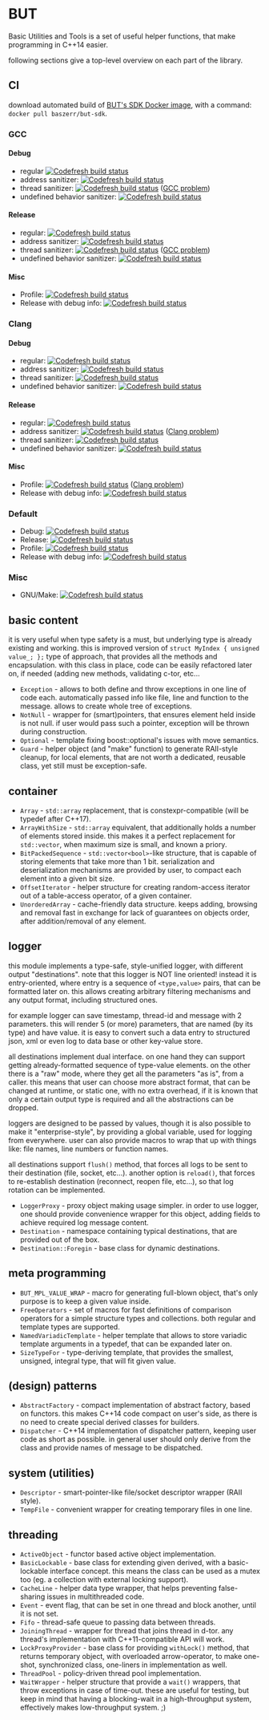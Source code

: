 # BUT

Basic Utilities and Tools is a set of useful helper functions, that make programming in C++14 easier.

following sections give a top-level overview on each part of the library.

## CI

download automated build of [BUT's SDK Docker image](https://hub.docker.com/r/baszerr/but-sdk/), with a command: `docker pull baszerr/but-sdk`.

### GCC

#### Debug

* regular [![Codefresh build status]( https://g.codefresh.io/api/badges/build?repoOwner=el-bart&repoName=but&branch=master&pipelineName=GCC%20%2F%20Debug%20%2F%20none&accountName=el-bart&type=cf-1)]( https://g.codefresh.io/repositories/el-bart/but/builds?filter=trigger:build;branch:master;service:592dc9b6b0b4db000166f035~GCC%20/%20Debug%20/%20none)
* address sanitizer: [![Codefresh build status]( https://g.codefresh.io/api/badges/build?repoOwner=el-bart&repoName=but&branch=master&pipelineName=GCC%20%2F%20Debug%20%2F%20address&accountName=el-bart&type=cf-1)]( https://g.codefresh.io/repositories/el-bart/but/builds?filter=trigger:build;branch:master;service:593311a1cb02b300014679fd~GCC%20/%20Debug%20/%20address)
* thread sanitizer: [![Codefresh build status]( https://g.codefresh.io/api/badges/build?repoOwner=el-bart&repoName=but&branch=master&pipelineName=GCC%20%2F%20Debug%20%2F%20thread&accountName=el-bart&type=cf-1)]( https://g.codefresh.io/repositories/el-bart/but/builds?filter=trigger:build;branch:master;service:59331317cb02b300014685ce~GCC%20/%20Debug%20/%20thread) ([GCC problem](https://gcc.gnu.org/bugzilla/show_bug.cgi?id=67308))
* undefined behavior sanitizer: [![Codefresh build status]( https://g.codefresh.io/api/badges/build?repoOwner=el-bart&repoName=but&branch=master&pipelineName=GCC%20%2F%20Debug%20%2F%20undefined&accountName=el-bart&type=cf-1)]( https://g.codefresh.io/repositories/el-bart/but/builds?filter=trigger:build;branch:master;service:5933132f711e490001678bb3~GCC%20/%20Debug%20/%20undefined)

#### Release

* regular: [![Codefresh build status]( https://g.codefresh.io/api/badges/build?repoOwner=el-bart&repoName=but&branch=master&pipelineName=GCC%20%2F%20Release%20%2F%20none&accountName=el-bart&type=cf-1)]( https://g.codefresh.io/repositories/el-bart/but/builds?filter=trigger:build;branch:master;service:592f243f4c8edc00018b6366~GCC%20/%20Release%20/%20none)
* address sanitizer: [![Codefresh build status]( https://g.codefresh.io/api/badges/build?repoOwner=el-bart&repoName=but&branch=master&pipelineName=GCC%20%2F%20Release%20%2F%20address&accountName=el-bart&type=cf-1)]( https://g.codefresh.io/repositories/el-bart/but/builds?filter=trigger:build;branch:master;service:5933143fcb02b30001468f54~GCC%20/%20Release%20/%20address)
* thread sanitizer: [![Codefresh build status]( https://g.codefresh.io/api/badges/build?repoOwner=el-bart&repoName=but&branch=master&pipelineName=GCC%20%2F%20Release%20%2F%20thread&accountName=el-bart&type=cf-1)]( https://g.codefresh.io/repositories/el-bart/but/builds?filter=trigger:build;branch:master;service:593314d2c757810001165ee3~GCC%20/%20Release%20/%20thread) ([GCC problem](https://gcc.gnu.org/bugzilla/show_bug.cgi?id=67308))
* undefined behavior sanitizer: [![Codefresh build status]( https://g.codefresh.io/api/badges/build?repoOwner=el-bart&repoName=but&branch=master&pipelineName=GCC%20%2F%20Release%20%2F%20undefined&accountName=el-bart&type=cf-1)]( https://g.codefresh.io/repositories/el-bart/but/builds?filter=trigger:build;branch:master;service:59331507a11fd200010fdcbf~GCC%20/%20Release%20/%20undefined)

#### Misc

* Profile: [![Codefresh build status]( https://g.codefresh.io/api/badges/build?repoOwner=el-bart&repoName=but&branch=master&pipelineName=GCC%20%2F%20Profile%20%2F%20none&accountName=el-bart&type=cf-1)]( https://g.codefresh.io/repositories/el-bart/but/builds?filter=trigger:build;branch:master;service:592f2a444c8edc00018b9509~GCC%20/%20Profile%20/%20none)
* Release with debug info: [![Codefresh build status]( https://g.codefresh.io/api/badges/build?repoOwner=el-bart&repoName=but&branch=master&pipelineName=GCC%20%2F%20RelWithDebInfo%20%2F%20none&accountName=el-bart&type=cf-1)]( https://g.codefresh.io/repositories/el-bart/but/builds?filter=trigger:build;branch:master;service:59331565c757810001166397~GCC%20/%20RelWithDebInfo%20/%20none)


### Clang

#### Debug

* regular: [![Codefresh build status]( https://g.codefresh.io/api/badges/build?repoOwner=el-bart&repoName=but&branch=master&pipelineName=Clang%20%2F%20Debug%20%2F%20none&accountName=el-bart&type=cf-1)]( https://g.codefresh.io/repositories/el-bart/but/builds?filter=trigger:build;branch:master;service:5933158fcb02b300014699b3~Clang%20/%20Debug%20/%20none)
* address sanitizer: [![Codefresh build status]( https://g.codefresh.io/api/badges/build?repoOwner=el-bart&repoName=but&branch=master&pipelineName=Clang%20%2F%20Debug%20%2F%20address&accountName=el-bart&type=cf-1)]( https://g.codefresh.io/repositories/el-bart/but/builds?filter=trigger:build;branch:master;service:593315bbf0fe8000018b2ed2~Clang%20/%20Debug%20/%20address)
* thread sanitizer: [![Codefresh build status]( https://g.codefresh.io/api/badges/build?repoOwner=el-bart&repoName=but&branch=master&pipelineName=Clang%20%2F%20Debug%20%2F%20thread&accountName=el-bart&type=cf-1)]( https://g.codefresh.io/repositories/el-bart/but/builds?filter=trigger:build;branch:master;service:593315ef2f40e50001f20f6e~Clang%20/%20Debug%20/%20thread)
* undefined behavior sanitizer: [![Codefresh build status]( https://g.codefresh.io/api/badges/build?repoOwner=el-bart&repoName=but&branch=master&pipelineName=Clang%20%2F%20Debug%20%2F%20undefined&accountName=el-bart&type=cf-1)]( https://g.codefresh.io/repositories/el-bart/but/builds?filter=trigger:build;branch:master;service:59331616711e49000167a381~Clang%20/%20Debug%20/%20undefined)

#### Release

* regular: [![Codefresh build status]( https://g.codefresh.io/api/badges/build?repoOwner=el-bart&repoName=but&branch=master&pipelineName=Clang%20%2F%20Release%20%2F%20none&accountName=el-bart&type=cf-1)]( https://g.codefresh.io/repositories/el-bart/but/builds?filter=trigger:build;branch:master;service:5933163ce2f8a70001cea2db~Clang%20/%20Release%20/%20none)
* address sanitizer: [![Codefresh build status]( https://g.codefresh.io/api/badges/build?repoOwner=el-bart&repoName=but&branch=master&pipelineName=Clang%20%2F%20Release%20%2F%20address&accountName=el-bart&type=cf-1)]( https://g.codefresh.io/repositories/el-bart/but/builds?filter=trigger:build;branch:master;service:593316b8a11fd200010fea75~Clang%20/%20Release%20/%20address) ([Clang problem](https://github.com/google/sanitizers/issues/647))
* thread sanitizer: [![Codefresh build status]( https://g.codefresh.io/api/badges/build?repoOwner=el-bart&repoName=but&branch=master&pipelineName=Clang%20%2F%20Release%20%2F%20thread&accountName=el-bart&type=cf-1)]( https://g.codefresh.io/repositories/el-bart/but/builds?filter=trigger:build;branch:master;service:593316e7cb02b3000146a4cb~Clang%20/%20Release%20/%20thread)
* undefined behavior sanitizer: [![Codefresh build status]( https://g.codefresh.io/api/badges/build?repoOwner=el-bart&repoName=but&branch=master&pipelineName=Clang%20%2F%20Release%20%2F%20undefined&accountName=el-bart&type=cf-1)]( https://g.codefresh.io/repositories/el-bart/but/builds?filter=trigger:build;branch:master;service:59331702a11fd200010fecc6~Clang%20/%20Release%20/%20undefined)

#### Misc

* Profile: [![Codefresh build status]( https://g.codefresh.io/api/badges/build?repoOwner=el-bart&repoName=but&branch=master&pipelineName=Clang%20%2F%20Profile%20%2F%20none&accountName=el-bart&type=cf-1)]( https://g.codefresh.io/repositories/el-bart/but/builds?filter=trigger:build;branch:master;service:59331727a11fd200010fedf8~Clang%20/%20Profile%20/%20none) ([Clang problem](https://bugs.llvm.org/show_bug.cgi?id=31923))
* Release with debug info: [![Codefresh build status]( https://g.codefresh.io/api/badges/build?repoOwner=el-bart&repoName=but&branch=master&pipelineName=Clang%20%2F%20Relwithdebuginfo%20%2F%20none&accountName=el-bart&type=cf-1)]( https://g.codefresh.io/repositories/el-bart/but/builds?filter=trigger:build;branch:master;service:5933174da11fd200010fef66~Clang%20/%20Relwithdebuginfo%20/%20none)


### Default

* Debug: [![Codefresh build status]( https://g.codefresh.io/api/badges/build?repoOwner=el-bart&repoName=but&branch=master&pipelineName=Default%20%2F%20Debug%20%2F%20none&accountName=el-bart&type=cf-1)]( https://g.codefresh.io/repositories/el-bart/but/builds?filter=trigger:build;branch:master;service:593317762f40e50001f21b94~Default%20/%20Debug%20/%20none)
* Release: [![Codefresh build status]( https://g.codefresh.io/api/badges/build?repoOwner=el-bart&repoName=but&branch=master&pipelineName=Default%20%2F%20Release%20%2F%20none&accountName=el-bart&type=cf-1)]( https://g.codefresh.io/repositories/el-bart/but/builds?filter=trigger:build;branch:master;service:593317b4e2f8a70001ceaecc~Default%20/%20Release%20/%20none)
* Profile: [![Codefresh build status]( https://g.codefresh.io/api/badges/build?repoOwner=el-bart&repoName=but&branch=master&pipelineName=Default%20%2F%20Profile%20%2F%20none&accountName=el-bart&type=cf-1)]( https://g.codefresh.io/repositories/el-bart/but/builds?filter=trigger:build;branch:master;service:593317d9cb02b3000146ac49~Default%20/%20Profile%20/%20none)
* Release with debug info: [![Codefresh build status]( https://g.codefresh.io/api/badges/build?repoOwner=el-bart&repoName=but&branch=master&pipelineName=Default%20%2F%20Relwithdebinfo%20%2F%20none&accountName=el-bart&type=cf-1)]( https://g.codefresh.io/repositories/el-bart/but/builds?filter=trigger:build;branch:master;service:593317ff2f40e50001f22018~Default%20/%20Relwithdebinfo%20/%20none)


### Misc

* GNU/Make: [![Codefresh build status]( https://g.codefresh.io/api/badges/build?repoOwner=el-bart&repoName=but&branch=master&pipelineName=GNU%20%2F%20Make&accountName=el-bart&type=cf-1)]( https://g.codefresh.io/repositories/el-bart/but/builds?filter=trigger:build;branch:master;service:593319bf5845b900019d5906~GNU%20/%20Make)



## basic content
it is very useful when type safety is a must, but underlying type is already existing and working.
this is improved version of `struct MyIndex { unsigned value_; };` type of approach, that provides all the methods and encapsulation.
with this class in place, code can be easily refactored later on, if needed (adding new methods, validating c-tor, etc...
 * `Exception` - allows to both define and throw exceptions in one line of code each. automatically
passed info like file, line and function to the message. allows to create whole tree of exceptions.
 * `NotNull` - wrapper for (smart)pointers, that ensures element held inside is not null. if user would
pass such a pointer, exception will be thrown during construction.
 * `Optional` - template fixing boost::optional's issues with move semantics.
 * `Guard` - helper object (and "make" function) to generate RAII-style cleanup, for local elements, that
are not worth a dedicated, reusable class, yet still must be exception-safe.


## container
 * `Array` - `std::array` replacement, that is constexpr-compatible (will be typedef after C++17).
 * `ArrayWithSize` - `std::array` equivalent, that additionally holds a number of elements stored inside.
this makes it a perfect replacement for `std::vector`, when maximum size is small, and known a priory.
 * `BitPackedSequence` - `std::vector<bool>`-like structure, that is capable of storing elements that
take more than 1 bit. serialization and deserialization mechanisms are provided by user, to compact
each element into a given bit size.
 * `OffsetIterator` - helper structure for creating random-access iterator out of a table-access operator,
of a given container.
 * `UnorderedArray` - cache-friendly data structure. keeps adding, browsing and removal fast in exchange
for lack of guarantees on objects order, after addition/removal of any element.


## logger
this module implements a type-safe, style-unified logger, with different output "destinations".
note that this logger is NOT line oriented!
instead it is entry-oriented, where entry is a sequence of `<type,value>` pairs, that can be formatted later on.
this allows creating arbitrary filtering mechanisms and any output format, including structured ones.

for example logger can save timestamp, thread-id and message with 2 parameters.
this will render 5 (or more) parameters, that are named (by its type) and have value.
it is easy to convert such a data entry to structured json, xml or even log to data base or other key-value store.

all destinations implement dual interface.
on one hand they can support getting already-formatted sequence of type-value elements.
on the other there is a "raw" mode, where they get all the parameters "as is", from a caller.
this means that user can choose more abstract format, that can be changed at runtime, or static one,
with no extra overhead, if it is known that only a certain output type is required and all the abstractions
can be dropped.

loggers are designed to be passed by values, though it is also possible to make it "enterprise-style", by
providing a global variable, used for logging from everywhere.
user can also provide macros to wrap that up with things like: file names, line numbers or function names.

all destinations support `flush()` method, that forces all logs to be sent to their destination (file, socket, etc...).
another option is `reload()`, that forces to re-establish destination (reconnect, reopen file, etc...),
so that log rotation can be implemented.

 * `LoggerProxy` - proxy object making usage simpler. in order to use logger, one should provide convenience
wrapper for this object, adding fields to achieve required log message content.
 * `Destination` - namespace containing typical destinations, that are provided out of the box.
 * `Destination::Foregin` - base class for dynamic destinations.


## meta programming
 * `BUT_MPL_VALUE_WRAP` - macro for generating full-blown object, that's only purpose is to keep a given value inside.
 * `FreeOperators` - set of macros for fast definitions of comparison operators for a simple structure types
and collections. both regular and template types are supported.
 * `NamedVariadicTemplate` - helper template that allows to store variadic template arguments in a
typedef, that can be expanded later on.
 * `SizeTypeFor` - type-deriving template, that provides the smallest, unsigned, integral type, that will
fit given value.


## (design) patterns
 * `AbstractFactory` - compact implementation of abstract factory, based on functors. this makes C++14
code compact on user's side, as there is no need to create special derived classes for builders.
 * `Dispatcher` - C++14 implementation of dispatcher pattern, keeping user code as short as possible.
in general user should only derive from the class and provide names of message to be dispatched.


## system (utilities)
 * `Descriptor` - smart-pointer-like file/socket descriptor wrapper (RAII style).
 * `TempFile` - convenient wrapper for creating temporary files in one line.


## threading
 * `ActiveObject` - functor based active object implementation.
 * `BasicLockable` - base class for extending given derived, with a basic-lockable interface concept.
this means the class can be used as a mutex too (eg. a collection with external locking support).
 * `CacheLine` - helper data type wrapper, that helps preventing false-sharing issues in multithreaded
code.
 * `Event` - event flag, that can be set in one thread and block another, until it is not set.
 * `Fifo` - thread-safe queue to passing data between threads.
 * `JoiningThread` - wrapper for thread that joins thread in d-tor. any thread's implementation with
C++11-compatible API will work.
 * `LockProxyProvider` - base class for providing `withLock()` method, that returns temporary object, with
overloaded arrow-operator, to make one-shot, synchronized class, one-liners in implementation as well.
 * `ThreadPool` - policy-driven thread pool implementation.
 * `WaitWrapper` - helper structure that provide a `wait()` wrappers, that throw exceptions in case of
time-out. these are useful for testing, but keep in mind that having a blocking-wait in a high-throughput
system, effectively makes low-throughput system. ;)
